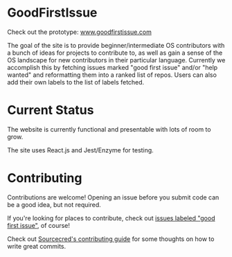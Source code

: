 # GoodFirstIssue

Check out the prototype: www.goodfirstissue.com

The goal of the site is to provide beginner/intermediate OS contributors with a bunch of ideas for projects to contribute to, as well as gain a sense of the OS landscape for new contributors in their particular language. Currently we accomplish this by fetching issues marked "good first issue" and/or "help wanted" and reformatting them into a ranked list of repos. Users can also add their own labels to the list of labels fetched. 

# Current Status 

The website is currently functional and presentable with lots of room to grow. 

The site uses React.js and Jest/Enzyme for testing. 

# Contributing 

Contributions are welcome! Opening an issue before you submit code can be a good idea, but not required. 

If you're looking for places to contribute, check out [issues labeled "good first issue"][gfi], of course! 

Check out [Sourcecred's contributing guide][scg] for some thoughts on how to write great commits. 

[gfi]: https://github.com/BrianLitwin/GoodFirstIssue-Dev/issues?q=is%3Aissue+is%3Aopen+label%3A%22good+first+issue%22
[scg]: https://github.com/sourcecred/sourcecred/blob/master/CONTRIBUTING.md
